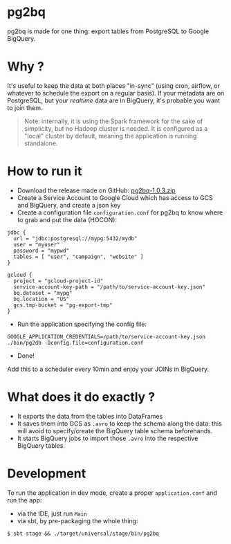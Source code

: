 # pg2bq

pg2bq is made for one thing: export tables from PostgreSQL to Google BigQuery.

# Why ?

It's useful to keep the data at both places "in-sync" (using cron, airflow, or whatever to schedule the export on a regular basis).
If your metadata are on PostgreSQL, but your _realtime_ data are in BigQuery, it's probable you want to join them.

> Note: internally, it is using the Spark framework for the sake of simplicity, but no Hadoop cluster is needed. It is configured as a "local" cluster by default, meaning the application is running standalone.

# How to run it

- Download the release made on GitHub: [pg2bq-1.0.3.zip](https://github.com/Powerspace/pg2bq/releases/download/v1.0.3/pg2bq-1.0.3.zip)
- Create a Service Account to Google Cloud which has access to GCS and BigQuery, and create a json key
- Create a configuration file `configuration.conf` for pg2bq to know where to grab and put the data (HOCON):
```
jdbc {
  url = "jdbc:postgresql://mypg:5432/mydb"
  user = "myuser"
  password = "mypwd"
  tables = [ "user", "campaign", "website" ]
}

gcloud {
  project = "gcloud-project-id"
  service-account-key-path = "/path/to/service-account-key.json"
  bq.dataset = "mypg"
  bq.location = "US"
  gcs.tmp-bucket = "pg-export-tmp"
}
```
- Run the application specifying the config file:
```
GOOGLE_APPLICATION_CREDENTIALS=/path/to/service-account-key.json ./bin/pg2db -Dconfig.file=configuration.conf
```
- Done!

Add this to a scheduler every 10min and enjoy your JOINs in BigQuery.

# What does it do exactly ?

- It exports the data from the tables into DataFrames
- It saves them into GCS as `.avro` to keep the schema along the data: this will avoid to specify/create the BigQuery table schema beforehands.
- It starts BigQuery jobs to import those `.avro` into the respective BigQuery tables.

# Development

To run the application in dev mode, create a proper `application.conf` and run the app:

- via the IDE, just run `Main`
- via sbt, by pre-packaging the whole thing:
```
$ sbt stage && ./target/universal/stage/bin/pg2bq
```

